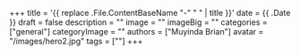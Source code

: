 +++
title = '{{ replace .File.ContentBaseName "-" " " | title }}'
date = {{ .Date }}
draft = false
description = ""
image = ""
imageBig = ""
categories = ["general"]
categoryImage = ""
authors = ["Muyinda Brian"]
avatar = "/images/hero2.jpg"
tags = [""]
+++
